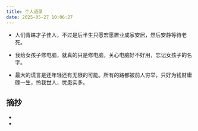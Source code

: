 ```yaml
---
title: 个人语录
date: 2025-05-27 10:06:27
---
```


- 人们青睐才子佳人，不过是后半生只愿宏愿置业成家安居，然后安静等待老死。

- 我给女孩子修电脑，就真的只是修电脑，关心电脑好不好用，忘记女孩子的名字。

- 最大的谎言是还年轻还有无限的可能。所有的路都被前人穷举，只好为钱财庸碌一生，怜我世人，忧患实多。

## 摘抄

- 
- 